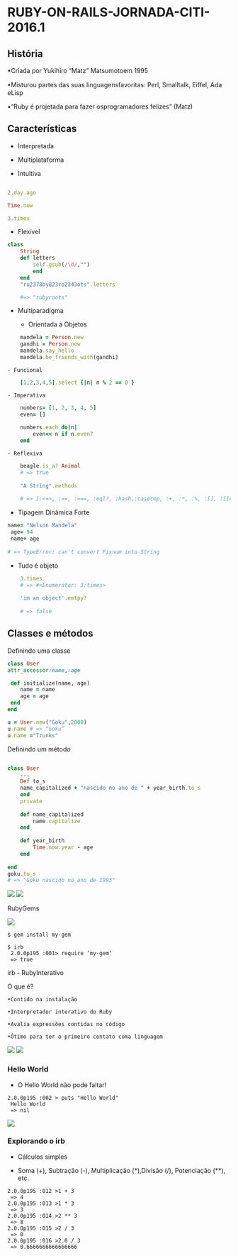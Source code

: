 # RUBY-ON-RAILS-JORNADA-CITI-2016.1

## História

•Criada por Yukihiro “Matz” Matsumotoem 1995

•Misturou partes das suas linguagensfavoritas: Perl, Smalltalk, Eiﬀel, Ada eLisp

•“Ruby é projetada para fazer osprogramadores felizes” (Matz)

## Características

- Interpretada

- Multiplataforma

- Intuitiva

```ruby

2.day.ago

Time.now

3.times

```

- Flexível

```ruby
class
    String
    def letters
        self.gsub(/\d/,"")
        end
    end
    "ru2378by823ro2343ots".letters

    #=> "rubyroots"
```

- Multiparadigma

    - Orientada a Objetos

```ruby
    mandela = Person.new
    gandhi = Person.new
    mandela.say_hello
    mandela.be_friends_with(gandhi)
```

    - Funcional

```ruby
    [1,2,3,4,5].select {|n| n % 2 == 0 }

```

    - Imperativa

```ruby
    numbers= [1, 2, 3, 4, 5]
    even= []
    
    numbers.each do|n|
        even<< n if n.even?
    end
```

    - Reflexiva

```ruby
    beagle.is_a? Animal
    # => true
 
    "A String".methods
 
    # => [:<=>, :==, :===, :eql?, :hash,:casecmp, :+, :*, :%, :[], :[]=, :insert, :length, :size, :bytesize, :empty?, :=~, :match, :succ, :succ!,(...)]

```

- Tipagem Dinâmica Forte

```ruby
name= "Nelson Mandela"
 age= 94
 name+ age
 
# => TypeError: can't convert Fixnum into String
```

- Tudo é objeto

```ruby
    3.times
    # => #<Enumerator: 3:times>
    
    'im an object'.emtpy?
    
    # => false
```


## Classes e métodos

Definindo uma classe

```ruby
class User
attr_accessor:name,:age

 def initialize(name, age)
    name = name 
    age = age
 end 
end 

u = User.new("Goku",2000)
u.name # => “Goku”
u.name ="Trunks"


```

Definindo um método

```ruby

class User
    ...
    Def to_s
    name_capitalized + "nascido no ano de " + year_birth.to_s
    end 
    private
    
    def name_capitalized
        name.capitalize
    end 
 
    def year_birth
        Time.now.year - age
    end 
 
end
goku.to_s
# => "Goku nascido no ano de 1993"
```

<img src=".assets/img1.jpg">

<img src=".assets/img2.JPG">

RubyGems

<img src=".assets/img3.JPG">

```
$ gem install my-gem 
 
$ irb
 2.0.0p195 :001> require ‘my-gem’
 => true

```

irb - RubyInterativo

O que é?

    •Contido na instalação

    •Interpretador interativo do Ruby

    •Avalia expressões contidas no código

    •Ótimo para ter o primeiro contato coma linguagem

<img src=".assets/img4.jpg">

<img src=".assets/img5.jpg">

### Hello World

- O Hello World não pode faltar!

```
2.0.0p195 :002 > puts "Hello World"
 Hello World
 => nil

```

<img src=".assets/img6.jpg">

### Explorando o irb

- Cálculos simples

- Soma (+), Subtração (-), Multiplicação (*),Divisão (/), Potenciação (**), etc.

```
2.0.0p195 :012 >1 + 3
 => 4
2.0.0p195 :013 >1 * 3
 => 3
2.0.0p195 :014 >2 ** 3
 => 8
2.0.0p195 :015 >2 / 3
 => 0
2.0.0p195 :016 >2.0 / 3
 => 0.6666666666666666
```

